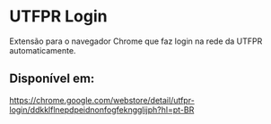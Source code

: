 # UTFPR Login
Extensão para o navegador Chrome que faz login na rede da UTFPR automaticamente.

## Disponível em:
https://chrome.google.com/webstore/detail/utfpr-login/ddkklflnepdpeidnonfogfekngglijph?hl=pt-BR
